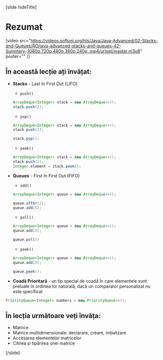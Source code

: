 [slide hideTitle]
# Rezumat

[video src="https://videos.softuni.org/hls/Java/Java-Advanced/02-Stacks-and-Queues/RO/java-advanced-stacks-and-queues-42-Summary-,1080p,720p,480p,360p,240p,.mp4/urlset/master.m3u8" poster="" /]

## În această lecție ați învățat:

- **Stacks** - Last In First Out (LIFO)

   - `push()`

    ```java
    ArrayDeque<Integer> stack = new ArrayDeque<>();
    stack.push(2);
    ```
    - `pop()`

    ```java
    ArrayDeque<Integer> stack = new ArrayDeque<>();
    stack.push(2);

    stack.pop();
    ```
    - `peek()`

    ```java
    ArrayDeque<Integer> stack = new ArrayDeque<>();
    stack.push(2);
    Integer element = stack.peek();
    ```


- **Queues** - First In First Out (FIFO)

    - `add()`

    ```java
    ArrayDeque<Integer> queue = new ArrayDeque<>();

    queue.offer(2);
    queue.add(5);
    ```

    - `poll()`

    ```java
    ArrayDeque<Integer> queue = new ArrayDeque<>();
    queue.add(5);

    queue.poll()
    ```
    - `peek()`
    
    ```java
    ArrayDeque<Integer> queue = new ArrayDeque<>();
    queue.add(5);

    queue.peek();
    ```
- **Coadă Prioritară** - un tip special de coadă în care elementele sunt preluate în ordinea lor naturală, dacă un comparator personalizat nu este specificat

```java 
PriorityQueue<Integer> numbers = new PriorityQueue<>();
```


## În lecția următoare veți învăța:

- Matrice
- Matrice multidimensionale: declarare, creare, inițializare
- Accesarea elementelor matricelor
- Citirea și tipărirea unei matrice



[/slide]
